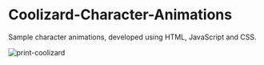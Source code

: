 # Coolizard-Character-Animations
Sample character animations, developed using HTML, JavaScript and CSS.<br>

![print-coolizard](https://github.com/user-attachments/assets/95b7703c-db53-4ff8-a793-d41b3ef519b7)

